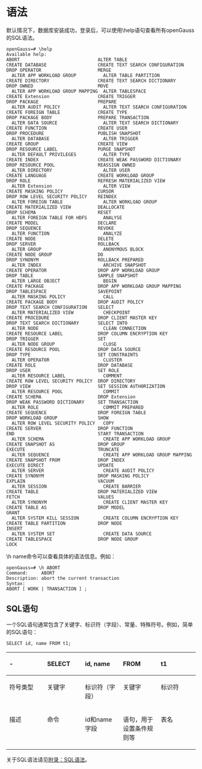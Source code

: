 # 语法<a name="ZH-CN_TOPIC_0000001224742567"></a>

默认情况下，数据库安装成功，登录后，可以使用\\help语句查看所有openGauss的SQL语法。

```
openGauss=# \help
Available help:
ABORT                             ALTER TABLE                       CREATE DATABASE                   CREATE TEXT SEARCH CONFIGURATION  DROP OPERATOR                     MERGE
  ALTER APP WORKLOAD GROUP          ALTER TABLE PARTITION             CREATE DIRECTORY                  CREATE TEXT SEARCH DICTIONARY     DROP OWNED                        MOVE
  ALTER APP WORKLOAD GROUP MAPPING  ALTER TABLESPACE                  CREATE Extension                  CREATE TRIGGER                    DROP PACKAGE                      PREPARE
  ALTER AUDIT POLICY                ALTER TEXT SEARCH CONFIGURATION   CREATE FOREIGN TABLE              CREATE TYPE                       DROP PACKAGE BODY                 PREPARE TRANSACTION
  ALTER DATA SOURCE                 ALTER TEXT SEARCH DICTIONARY      CREATE FUNCTION                   CREATE USER                       DROP PROCEDURE                    PUBLISH SNAPSHOT
  ALTER DATABASE                    ALTER TRIGGER                     CREATE GROUP                      CREATE VIEW                       DROP RESOURCE LABEL               PURGE SNAPSHOT
  ALTER DEFAULT PRIVILEGES          ALTER TYPE                        CREATE INDEX                      CREATE WEAK PASSWORD DICTIONARY   DROP RESOURCE POOL                REASSIGN OWNED
  ALTER DIRECTORY                   ALTER USER                        CREATE LANGUAGE                   CREATE WORKLOAD GROUP             DROP ROLE                         REFRESH MATERIALIZED VIEW
  ALTER Extension                   ALTER VIEW                        CREATE MASKING POLICY             CURSOR                            DROP ROW LEVEL SECURITY POLICY    REINDEX
  ALTER FOREIGN TABLE               ALTER WORKLOAD GROUP              CREATE MATERIALIZED VIEW          DEALLOCATE                        DROP SCHEMA                       RESET
  ALTER FOREIGN TABLE FOR HDFS      ANALYSE                           CREATE MODEL                      DECLARE                           DROP SEQUENCE                     REVOKE
  ALTER FUNCTION                    ANALYZE                           CREATE NODE                       DELETE                            DROP SERVER                       ROLLBACK
  ALTER GROUP                       ANONYMOUS BLOCK                   CREATE NODE GROUP                 DO                                DROP SYNONYM                      ROLLBACK PREPARED
  ALTER INDEX                       ARCHIVE SNAPSHOT                  CREATE OPERATOR                   DROP APP WORKLOAD GROUP           DROP TABLE                        SAMPLE SNAPSHOT
  ALTER LARGE OBJECT                BEGIN                             CREATE PACKAGE                    DROP APP WORKLOAD GROUP MAPPING   DROP TABLESPACE                   SAVEPOINT
  ALTER MASKING POLICY              CALL                              CREATE PACKAGE BODY               DROP AUDIT POLICY                 DROP TEXT SEARCH CONFIGURATION    SELECT
  ALTER MATERIALIZED VIEW           CHECKPOINT                        CREATE PROCEDURE                  DROP CLIENT MASTER KEY            DROP TEXT SEARCH DICTIONARY       SELECT INTO
  ALTER NODE                        CLEAN CONNECTION                  CREATE RESOURCE LABEL             DROP COLUMN ENCRYPTION KEY        DROP TRIGGER                      SET
  ALTER NODE GROUP                  CLOSE                             CREATE RESOURCE POOL              DROP DATA SOURCE                  DROP TYPE                         SET CONSTRAINTS
  ALTER OPERATOR                    CLUSTER                           CREATE ROLE                       DROP DATABASE                     DROP USER                         SET ROLE
  ALTER RESOURCE LABEL              COMMENT                           CREATE ROW LEVEL SECURITY POLICY  DROP DIRECTORY                    DROP VIEW                         SET SESSION AUTHORIZATION
  ALTER RESOURCE POOL               COMMIT                            CREATE SCHEMA                     DROP Extension                    DROP WEAK PASSWORD DICTIONARY     SET TRANSACTION
  ALTER ROLE                        COMMIT PREPARED                   CREATE SEQUENCE                   DROP FOREIGN TABLE                DROP WORKLOAD GROUP               SHOW
  ALTER ROW LEVEL SECURITY POLICY   COPY                              CREATE SERVER                     DROP FUNCTION                     END                               START TRANSACTION
  ALTER SCHEMA                      CREATE APP WORKLOAD GROUP         CREATE SNAPSHOT AS                DROP GROUP                        EXECUTE                           TRUNCATE
  ALTER SEQUENCE                    CREATE APP WORKLOAD GROUP MAPPING CREATE SNAPSHOT FROM              DROP INDEX                        EXECUTE DIRECT                    UPDATE
  ALTER SERVER                      CREATE AUDIT POLICY               CREATE SYNONYM                    DROP MASKING POLICY               EXPLAIN                           VACUUM
  ALTER SESSION                     CREATE BARRIER                    CREATE TABLE                      DROP MATERIALIZED VIEW            FETCH                             VALUES
  ALTER SYNONYM                     CREATE CLIENT MASTER KEY          CREATE TABLE AS                   DROP MODEL                        GRANT
  ALTER SYSTEM KILL SESSION         CREATE COLUMN ENCRYPTION KEY      CREATE TABLE PARTITION            DROP NODE                         INSERT
  ALTER SYSTEM SET                  CREATE DATA SOURCE                CREATE TABLESPACE                 DROP NODE GROUP                   LOCK

```

\\h name命令可以查看具体的语法信息。例如：

```
openGauss=# \h ABORT
Command:     ABORT
Description: abort the current transaction
Syntax:
ABORT [ WORK | TRANSACTION ] ;
```

## SQL语句<a name="section1577722042218"></a>

一个SQL语句通常包含了关键字、标识符（字段）、常量、特殊符号。例如，简单的SQL语句：

```
SELECT id, name FROM t1;
```

<a name="table1597192782513"></a>
<table><thead align="left"><tr id="row1959710273252"><th class="cellrowborder" valign="top" width="20%" id="mcps1.1.6.1.1"><p id="p559817270257"><a name="p559817270257"></a><a name="p559817270257"></a>-</p>
</th>
<th class="cellrowborder" valign="top" width="20%" id="mcps1.1.6.1.2"><p id="p145981027162514"><a name="p145981027162514"></a><a name="p145981027162514"></a>SELECT</p>
</th>
<th class="cellrowborder" valign="top" width="20%" id="mcps1.1.6.1.3"><p id="p3598112722511"><a name="p3598112722511"></a><a name="p3598112722511"></a>id, name</p>
</th>
<th class="cellrowborder" valign="top" width="20%" id="mcps1.1.6.1.4"><p id="p1859915279252"><a name="p1859915279252"></a><a name="p1859915279252"></a>FROM</p>
</th>
<th class="cellrowborder" valign="top" width="20%" id="mcps1.1.6.1.5"><p id="p1959982719254"><a name="p1959982719254"></a><a name="p1959982719254"></a>t1</p>
</th>
</tr>
</thead>
<tbody><tr id="row135992027172510"><td class="cellrowborder" valign="top" width="20%" headers="mcps1.1.6.1.1 "><p id="p259962712516"><a name="p259962712516"></a><a name="p259962712516"></a>符号类型</p>
</td>
<td class="cellrowborder" valign="top" width="20%" headers="mcps1.1.6.1.2 "><p id="p1059952720251"><a name="p1059952720251"></a><a name="p1059952720251"></a>关键字</p>
</td>
<td class="cellrowborder" valign="top" width="20%" headers="mcps1.1.6.1.3 "><p id="p75991727142513"><a name="p75991727142513"></a><a name="p75991727142513"></a>标识符（字段）</p>
</td>
<td class="cellrowborder" valign="top" width="20%" headers="mcps1.1.6.1.4 "><p id="p15991227152511"><a name="p15991227152511"></a><a name="p15991227152511"></a>关键字</p>
</td>
<td class="cellrowborder" valign="top" width="20%" headers="mcps1.1.6.1.5 "><p id="p145991927122510"><a name="p145991927122510"></a><a name="p145991927122510"></a>标识符</p>
</td>
</tr>
<tr id="row175991127182512"><td class="cellrowborder" valign="top" width="20%" headers="mcps1.1.6.1.1 "><p id="p460016271253"><a name="p460016271253"></a><a name="p460016271253"></a>描述</p>
</td>
<td class="cellrowborder" valign="top" width="20%" headers="mcps1.1.6.1.2 "><p id="p1160062711256"><a name="p1160062711256"></a><a name="p1160062711256"></a>命令</p>
</td>
<td class="cellrowborder" valign="top" width="20%" headers="mcps1.1.6.1.3 "><p id="p1260032732511"><a name="p1260032732511"></a><a name="p1260032732511"></a>id和name字段</p>
</td>
<td class="cellrowborder" valign="top" width="20%" headers="mcps1.1.6.1.4 "><p id="p196001127172513"><a name="p196001127172513"></a><a name="p196001127172513"></a>语句，用于设置条件规则等</p>
</td>
<td class="cellrowborder" valign="top" width="20%" headers="mcps1.1.6.1.5 "><p id="p166001527122514"><a name="p166001527122514"></a><a name="p166001527122514"></a>表名</p>
</td>
</tr>
</tbody>
</table>

关于SQL语法请见[附录：SQL语法](附录-SQL语法.md)。

